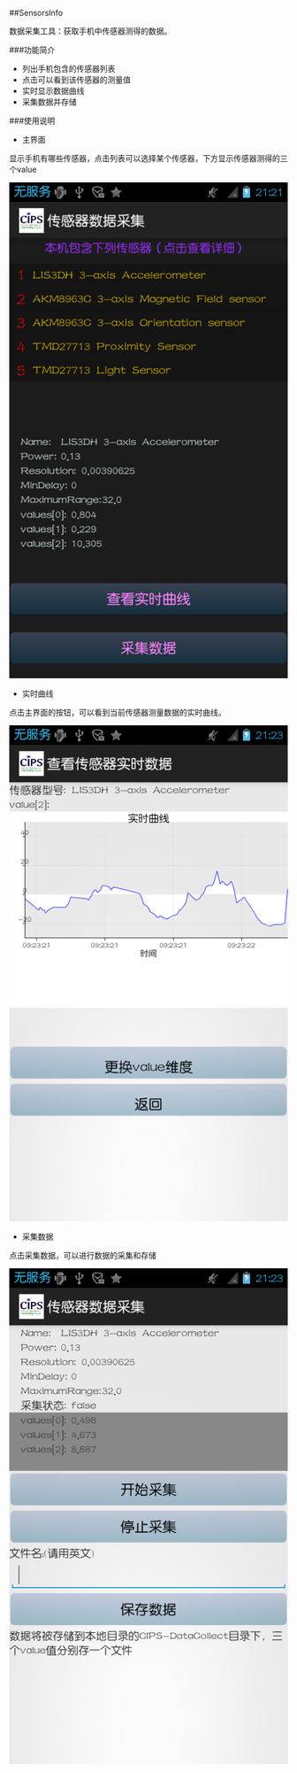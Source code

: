 ##SensorsInfo

数据采集工具：获取手机中传感器测得的数据。

###功能简介

+ 列出手机包含的传感器列表
+ 点击可以看到该传感器的测量值
+ 实时显示数据曲线
+ 采集数据并存储

###使用说明

+ 主界面

显示手机有哪些传感器，点击列表可以选择某个传感器，下方显示传感器测得的三个value

![](https://raw.githubusercontent.com/jiangqideng/resources/master/sensors1.png)

+ 实时曲线

点击主界面的按钮，可以看到当前传感器测量数据的实时曲线。

![](https://raw.githubusercontent.com/jiangqideng/resources/master/sensors3.png)

+ 采集数据

点击采集数据，可以进行数据的采集和存储

![](https://raw.githubusercontent.com/jiangqideng/resources/master/sensors2.png)
